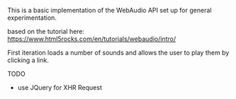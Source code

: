 This is a basic implementation of the WebAudio API set up for general experimentation.

based on the tutorial here: https://www.html5rocks.com/en/tutorials/webaudio/intro/

First iteration loads a number of sounds and allows the user to play them by clicking a link.

TODO
- use JQuery for XHR Request
